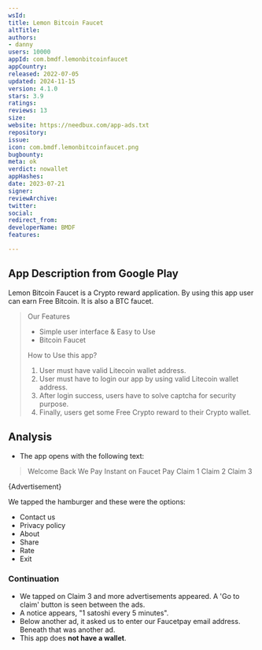 ```yaml
---
wsId: 
title: Lemon Bitcoin Faucet
altTitle: 
authors:
- danny
users: 10000
appId: com.bmdf.lemonbitcoinfaucet
appCountry: 
released: 2022-07-05
updated: 2024-11-15
version: 4.1.0
stars: 3.9
ratings: 
reviews: 13
size: 
website: https://needbux.com/app-ads.txt
repository: 
issue: 
icon: com.bmdf.lemonbitcoinfaucet.png
bugbounty: 
meta: ok
verdict: nowallet
appHashes: 
date: 2023-07-21
signer: 
reviewArchive: 
twitter: 
social: 
redirect_from: 
developerName: BMDF
features: 

---
```


## App Description from Google Play

Lemon Bitcoin Faucet is a Crypto reward application. By using this app user can earn Free Bitcoin. It is also a BTC faucet. 

> Our Features
> 
> - Simple user interface & Easy to Use
> - Bitcoin Faucet
>
> How to Use this app?
>
> 1. User must have valid Litecoin wallet address.
> 2. User must have to login our app by using valid Litecoin wallet address.
> 3. After login success, users have to solve captcha for security purpose.
> 4. Finally, users get some Free Crypto reward to their Crypto wallet.

## Analysis 

- The app opens with the following text:

> Welcome Back
> We Pay Instant on Faucet Pay
> Claim 1
> Claim 2
> Claim 3
>
{Advertisement}

We tapped the hamburger and these were the options:

- Contact us
- Privacy policy
- About
- Share
- Rate
- Exit

### Continuation

- We tapped on Claim 3 and more advertisements appeared. A 'Go to claim' button is seen between the ads.
- A notice appears, "1 satoshi every 5 minutes".
- Below another ad, it asked us to enter our Faucetpay email address. Beneath that was another ad.
- This app does **not have a wallet**.
